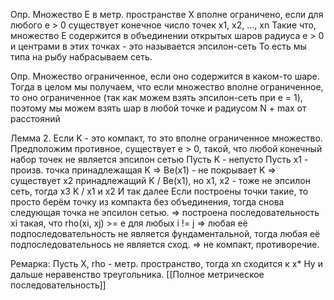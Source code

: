 Опр. Множество E в метр. пространстве X вполне ограничено, если для любого e > 0 существует конечное число точек x1, x2, ..., xn
Такие что, множество E содержится в объединении открытых шаров радиуса e > 0 и центрами в этих точках - это называется эпсилон-сеть
То есть мы типа на рыбу набрасываем сеть.

Опр. Множество ограниченное, если оно содержится в каком-то шаре.
Тогда в целом мы получаем, что если множество вполне ограниченное, то оно ограниченное (так как можем взять эпсилон-сеть при e = 1), поэтому мы можем взять шар в любой точке и радиусом N + max от расстояний

Лемма 2. Если K - это компакт, то это вполне ограниченное множество.
Предположим противное, существует e > 0, такой, что любой конечный набор точек не является эпсилон сетью
Пусть K - непусто
Пусть x1 - произв. точка принадлежащая K => Be(x1) - не покрывает K => существует x2 принадлежащий K / Be(x1), но x1, x2 - тоже не эпсилон сеть, тогда x3 K / x1 и x2
И так далее
Если построены точки такие, то просто берём точку из компакта без объединения, тогда снова следующая точка не эпсилон сетью.
=> построена последовательность xi такая, что rho(xi, xj) >= e для любых i != j
=> любая её подпоследовательность не является фундаментальной, тогда любая её подпоследовательнось не является сход. => не компакт, противоречие.

Ремарка:
Пусть X, rho - метр. пространство, тогда xn сходится к x*
Ну и дальше неравенство треугольника.
[[Полное метрическое последовательность]]

